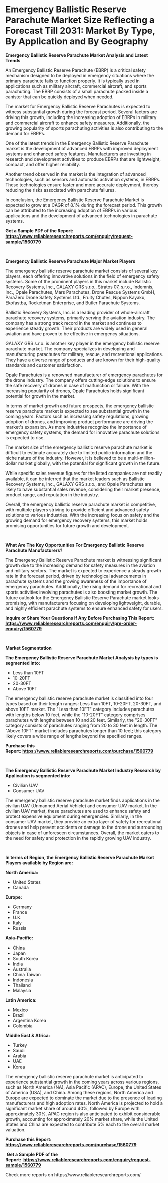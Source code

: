 <p><h1>Emergency Ballistic Reserve Parachute Market Size Reflecting a Forecast Till 2031: Market By Type, By Application and By Geography</h1></p><p><strong>Emergency Ballistic Reserve Parachute Market Analysis and Latest Trends</strong></p>
<p><p>An Emergency Ballistic Reserve Parachute (EBRP) is a critical safety mechanism designed to be deployed in emergency situations where the primary parachute fails to function properly. It is typically used in applications such as military aircraft, commercial aircraft, and sports parachuting. The EBRP consists of a small parachute packed inside a canister that can be quickly deployed when needed.</p><p>The market for Emergency Ballistic Reserve Parachutes is expected to witness substantial growth during the forecast period. Several factors are driving this growth, including the increasing adoption of EBRPs in military and commercial aircraft to enhance safety measures. Additionally, the growing popularity of sports parachuting activities is also contributing to the demand for EBRPs.</p><p>One of the latest trends in the Emergency Ballistic Reserve Parachute market is the development of advanced EBRPs with improved deployment systems and enhanced safety features. Manufacturers are investing in research and development activities to produce EBRPs that are lightweight, compact, and offer higher reliability.</p><p>Another trend observed in the market is the integration of advanced technologies, such as sensors and automatic activation systems, in EBRPs. These technologies ensure faster and more accurate deployment, thereby reducing the risks associated with parachute failures.</p><p>In conclusion, the Emergency Ballistic Reserve Parachute Market is expected to grow at a CAGR of 8.1% during the forecast period. This growth can be attributed to the increasing adoption of EBRPs in various applications and the development of advanced technologies in parachute systems.</p></p>
<p><strong>Get a Sample PDF of the Report:&nbsp; <a href="https://www.reliableresearchreports.com/enquiry/request-sample/1560779">https://www.reliableresearchreports.com/enquiry/request-sample/1560779</a></strong></p>
<p>&nbsp;</p>
<p><strong>Emergency Ballistic Reserve Parachute Major Market Players</strong></p>
<p><p>The emergency ballistic reserve parachute market consists of several key players, each offering innovative solutions in the field of emergency safety systems. Some of the prominent players in this market include Ballistic Recovery Systems, Inc., GALAXY GRS s.r.o., Stratos 07, s.r.o., Indemnis, Inc., Opale Parachutes, Mars Parachutes, Drone Rescue Systems GmbH, ParaZero Drone Safety Systems Ltd., Fruity Chutes, Nippon Kayaku, Ekofastba, Rocketman Enterprise, and Butler Parachute Systems.</p><p>Ballistic Recovery Systems, Inc. is a leading provider of whole-aircraft parachute recovery systems, primarily serving the aviation industry. The company has a strong track record in the market and continues to experience steady growth. Their products are widely used in general aviation and have proven to be effective in emergency situations.</p><p>GALAXY GRS s.r.o. is another key player in the emergency ballistic reserve parachute market. The company specializes in developing and manufacturing parachutes for military, rescue, and recreational applications. They have a diverse range of products and are known for their high-quality standards and customer satisfaction.</p><p>Opale Parachutes is a renowned manufacturer of emergency parachutes for the drone industry. The company offers cutting-edge solutions to ensure the safe recovery of drones in case of malfunction or failure. With the increasing popularity of drones, Opale Parachutes holds significant potential for growth in the market.</p><p>In terms of market growth and future prospects, the emergency ballistic reserve parachute market is expected to see substantial growth in the coming years. Factors such as increasing safety regulations, growing adoption of drones, and improving product performance are driving the market's expansion. As more industries recognize the importance of emergency safety systems, the demand for innovative parachute solutions is expected to rise.</p><p>The market size of the emergency ballistic reserve parachute market is difficult to estimate accurately due to limited public information and the niche nature of the industry. However, it is believed to be a multi-million-dollar market globally, with the potential for significant growth in the future.</p><p>While specific sales revenue figures for the listed companies are not readily available, it can be inferred that the market leaders such as Ballistic Recovery Systems, Inc., GALAXY GRS s.r.o., and Opale Parachutes are likely to have substantial sales revenue, considering their market presence, product range, and reputation in the industry.</p><p>Overall, the emergency ballistic reserve parachute market is competitive, with multiple players striving to provide efficient and advanced safety solutions to various industries. With the increasing focus on safety and the growing demand for emergency recovery systems, this market holds promising opportunities for future growth and development.</p></p>
<p>&nbsp;</p>
<p><strong>What Are The Key Opportunities For Emergency Ballistic Reserve Parachute Manufacturers?</strong></p>
<p><p>The Emergency Ballistic Reserve Parachute market is witnessing significant growth due to the increasing demand for safety measures in the aviation and military sectors. The market is expected to experience a steady growth rate in the forecast period, driven by technological advancements in parachute systems and the growing awareness of the importance of emergency parachutes. Additionally, the rising demand for recreational and sports activities involving parachutes is also boosting market growth. The future outlook for the Emergency Ballistic Reserve Parachute market looks promising, with manufacturers focusing on developing lightweight, durable, and highly efficient parachute systems to ensure enhanced safety for users.</p></p>
<p><strong>Inquire or Share Your Questions If Any Before Purchasing This Report: <a href="https://www.reliableresearchreports.com/enquiry/pre-order-enquiry/1560779">https://www.reliableresearchreports.com/enquiry/pre-order-enquiry/1560779</a></strong></p>
<p>&nbsp;</p>
<p><strong>Market Segmentation</strong></p>
<p><strong>The Emergency Ballistic Reserve Parachute Market Analysis by types is segmented into:</strong></p>
<p><ul><li>Less than 10FT</li><li>10-20FT</li><li>20-30FT</li><li>Above 10FT</li></ul></p>
<p><p>The emergency ballistic reserve parachute market is classified into four types based on their length ranges: Less than 10FT, 10-20FT, 20-30FT, and above 10FT market. The "Less than 10FT" category includes parachutes with lengths below 10 feet, while the "10-20FT" category comprises parachutes with lengths between 10 and 20 feet. Similarly, the "20-30FT" category consists of parachutes ranging from 20 to 30 feet in length. The "Above 10FT" market includes parachutes longer than 10 feet; this category likely covers a wide range of lengths beyond the specified ranges.</p></p>
<p><strong>Purchase this Report:&nbsp;<a href="https://www.reliableresearchreports.com/purchase/1560779">https://www.reliableresearchreports.com/purchase/1560779</a></strong></p>
<p>&nbsp;</p>
<p><strong>The Emergency Ballistic Reserve Parachute Market Industry Research by Application is segmented into:</strong></p>
<p><ul><li>Civilian UAV</li><li>Consumer UAV</li></ul></p>
<p><p>The emergency ballistic reserve parachute market finds applications in the civilian UAV (Unmanned Aerial Vehicle) and consumer UAV market. In the civilian UAV market, these parachutes are used to enhance safety and protect expensive equipment during emergencies. Similarly, in the consumer UAV market, they provide an extra layer of safety for recreational drones and help prevent accidents or damage to the drone and surrounding objects in case of unforeseen circumstances. Overall, the market caters to the need for safety and protection in the rapidly growing UAV industry.</p></p>
<p>&nbsp;</p>
<p><strong>In terms of Region, the Emergency Ballistic Reserve Parachute Market Players available by Region are:</strong></p>
<p>
    <p> <strong> North America: </strong>
        <ul>
            <li>United States</li>
            <li>Canada</li>
        </ul>
        </p> 
    <p> <strong> Europe: </strong>
        <ul>
            <li>Germany</li>
            <li>France</li>
            <li>U.K.</li>
            <li>Italy</li>
            <li>Russia</li>
        </ul>
        </p> 
    <p> <strong> Asia-Pacific: </strong>
        <ul>
            <li>China</li>
            <li>Japan</li>
            <li>South Korea</li>
            <li>India</li>
            <li>Australia</li>
            <li>China Taiwan</li>
            <li>Indonesia</li>
            <li>Thailand</li>
            <li>Malaysia</li>
        </ul>
        </p> 
    <p> <strong> Latin America: </strong>
        <ul>
            <li>Mexico</li>
            <li>Brazil</li>
            <li>Argentina Korea</li>
            <li>Colombia</li>
        </ul>
        </p> 
    <p> <strong> Middle East & Africa: </strong>
        <ul>
            <li>Turkey</li>
            <li>Saudi</li>
            <li>Arabia</li>
            <li>UAE</li>
            <li>Korea</li>
        </ul>
    </p>
    </p>
<p><p>The emergency ballistic reserve parachute market is anticipated to experience substantial growth in the coming years across various regions, such as North America (NA), Asia Pacific (APAC), Europe, the United States of America (USA), and China. Among these regions, North America and Europe are expected to dominate the market due to the presence of leading manufacturers and high adoption rates. North America is projected to hold a significant market share of around 40%, followed by Europe with approximately 30%. APAC region is also anticipated to exhibit considerable growth, accounting for approximately 20% market share, while the United States and China are expected to contribute 5% each to the overall market valuation.</p></p>
<p><strong>Purchase this Report: <a href="https://www.reliableresearchreports.com/purchase/1560779">https://www.reliableresearchreports.com/purchase/1560779</a></strong></p>
<p>&nbsp;<strong>Get a Sample PDF of the Report:&nbsp;&nbsp;<a href="https://www.reliableresearchreports.com/enquiry/request-sample/1560779">https://www.reliableresearchreports.com/enquiry/request-sample/1560779</a></strong></p>
<p><strong></strong></p>
<p>Check more reports on https://www.reliableresearchreports.com/</p>